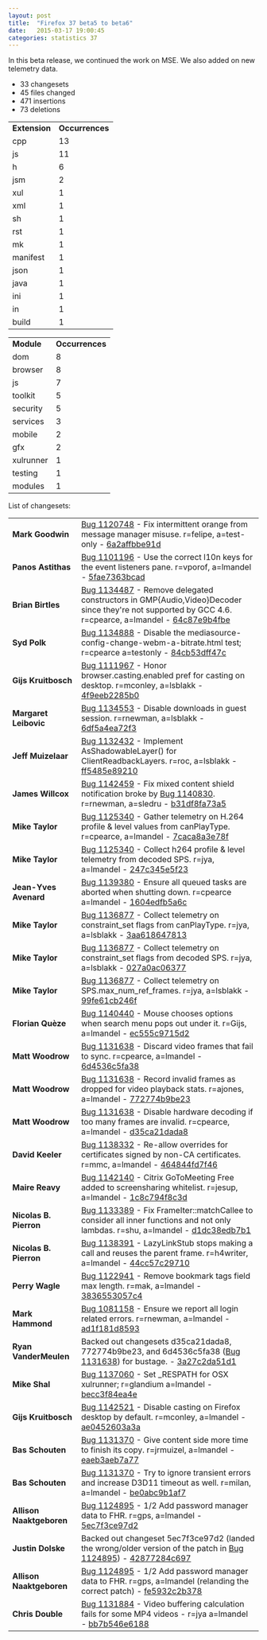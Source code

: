 ```yaml
---
layout: post
title:  "Firefox 37 beta5 to beta6"
date:   2015-03-17 19:00:45
categories: statistics 37
---
```


In this beta release, we continued the work on MSE. We also added on new telemetry
data.


<p>
<ul>
<li>33 changesets</li>
<li>45 files changed</li>
<li>471 insertions</li>
<li>73 deletions</li>
</ul>
</p>
<p>
<table><tr><td><strong>Extension</strong></td><td><strong>Occurrences</strong></td></tr>
<tr><td>cpp</td><td>13</td></tr>
<tr><td>js</td><td>11</td></tr>
<tr><td>h</td><td>6</td></tr>
<tr><td>jsm</td><td>2</td></tr>
<tr><td>xul</td><td>1</td></tr>
<tr><td>xml</td><td>1</td></tr>
<tr><td>sh</td><td>1</td></tr>
<tr><td>rst</td><td>1</td></tr>
<tr><td>mk</td><td>1</td></tr>
<tr><td>manifest</td><td>1</td></tr>
<tr><td>json</td><td>1</td></tr>
<tr><td>java</td><td>1</td></tr>
<tr><td>ini</td><td>1</td></tr>
<tr><td>in</td><td>1</td></tr>
<tr><td>build</td><td>1</td></tr>
</table>
</p>
<p>
<table><tr><td><strong>Module</strong></td><td><strong>Occurrences</strong></td></tr>
<tr><td>dom</td><td>8</td></tr>
<tr><td>browser</td><td>8</td></tr>
<tr><td>js</td><td>7</td></tr>
<tr><td>toolkit</td><td>5</td></tr>
<tr><td>security</td><td>5</td></tr>
<tr><td>services</td><td>3</td></tr>
<tr><td>mobile</td><td>2</td></tr>
<tr><td>gfx</td><td>2</td></tr>
<tr><td>xulrunner</td><td>1</td></tr>
<tr><td>testing</td><td>1</td></tr>
<tr><td>modules</td><td>1</td></tr>
</table>
</p>
<p>List of changesets:
<table>
<tr><td><strong>Mark Goodwin</strong></td><td><a href="https://bugzilla.mozilla.org/1120748">Bug 1120748</a> - Fix intermittent orange from message manager misuse. r=felipe, a=test-only - <a href="https://hg.mozilla.org/releases/mozilla-beta/rev/6a2affbbe91d">6a2affbbe91d</a></td></tr>
<tr><td><strong>Panos Astithas</strong></td><td><a href="https://bugzilla.mozilla.org/1101196">Bug 1101196</a> - Use the correct l10n keys for the event listeners pane. r=vporof, a=lmandel - <a href="https://hg.mozilla.org/releases/mozilla-beta/rev/5fae7363bcad">5fae7363bcad</a></td></tr>
<tr><td><strong>Brian Birtles</strong></td><td><a href="https://bugzilla.mozilla.org/1134487">Bug 1134487</a> - Remove delegated constructors in GMP{Audio,Video}Decoder since they're not supported by GCC 4.6. r=cpearce, a=lmandel - <a href="https://hg.mozilla.org/releases/mozilla-beta/rev/64c87e9b4fbe">64c87e9b4fbe</a></td></tr>
<tr><td><strong>Syd Polk</strong></td><td><a href="https://bugzilla.mozilla.org/1134888">Bug 1134888</a> - Disable the mediasource-config-change-webm-a-bitrate.html test; r=cpearce a=testonly - <a href="https://hg.mozilla.org/releases/mozilla-beta/rev/84cb53dff47c">84cb53dff47c</a></td></tr>
<tr><td><strong>Gijs Kruitbosch</strong></td><td><a href="https://bugzilla.mozilla.org/1111967">Bug 1111967</a> - Honor browser.casting.enabled pref for casting on desktop. r=mconley, a=lsblakk - <a href="https://hg.mozilla.org/releases/mozilla-beta/rev/4f9eeb2285b0">4f9eeb2285b0</a></td></tr>
<tr><td><strong>Margaret Leibovic</strong></td><td><a href="https://bugzilla.mozilla.org/1134553">Bug 1134553</a> - Disable downloads in guest session. r=rnewman, a=lsblakk - <a href="https://hg.mozilla.org/releases/mozilla-beta/rev/6df5a4ea72f3">6df5a4ea72f3</a></td></tr>
<tr><td><strong>Jeff Muizelaar</strong></td><td><a href="https://bugzilla.mozilla.org/1132432">Bug 1132432</a> - Implement AsShadowableLayer() for ClientReadbackLayers. r=roc, a=lsblakk - <a href="https://hg.mozilla.org/releases/mozilla-beta/rev/ff5485e89210">ff5485e89210</a></td></tr>
<tr><td><strong>James Willcox</strong></td><td><a href="https://bugzilla.mozilla.org/1142459">Bug 1142459</a> - Fix mixed content shield notification broke by <a href="https://bugzilla.mozilla.org/1140830">Bug 1140830</a>. r=rnewman, a=sledru - <a href="https://hg.mozilla.org/releases/mozilla-beta/rev/b31df8fa73a5">b31df8fa73a5</a></td></tr>
<tr><td><strong>Mike Taylor</strong></td><td><a href="https://bugzilla.mozilla.org/1125340">Bug 1125340</a> - Gather telemetry on H.264 profile &amp; level values from canPlayType. r=cpearce, a=lmandel - <a href="https://hg.mozilla.org/releases/mozilla-beta/rev/7caca8a3e78f">7caca8a3e78f</a></td></tr>
<tr><td><strong>Mike Taylor</strong></td><td><a href="https://bugzilla.mozilla.org/1125340">Bug 1125340</a> - Collect h264 profile &amp; level telemetry from decoded SPS. r=jya, a=lmandel - <a href="https://hg.mozilla.org/releases/mozilla-beta/rev/247c345e5f23">247c345e5f23</a></td></tr>
<tr><td><strong>Jean-Yves Avenard</strong></td><td><a href="https://bugzilla.mozilla.org/1139380">Bug 1139380</a> - Ensure all queued tasks are aborted when shutting down. r=cpearce a=lmandel - <a href="https://hg.mozilla.org/releases/mozilla-beta/rev/1604edfb5a6c">1604edfb5a6c</a></td></tr>
<tr><td><strong>Mike Taylor</strong></td><td><a href="https://bugzilla.mozilla.org/1136877">Bug 1136877</a> - Collect telemetry on constraint_set flags from canPlayType. r=jya, a=lsblakk - <a href="https://hg.mozilla.org/releases/mozilla-beta/rev/3aa618647813">3aa618647813</a></td></tr>
<tr><td><strong>Mike Taylor</strong></td><td><a href="https://bugzilla.mozilla.org/1136877">Bug 1136877</a> - Collect telemetry on constraint_set flags from decoded SPS. r=jya, a=lsblakk - <a href="https://hg.mozilla.org/releases/mozilla-beta/rev/027a0ac06377">027a0ac06377</a></td></tr>
<tr><td><strong>Mike Taylor</strong></td><td><a href="https://bugzilla.mozilla.org/1136877">Bug 1136877</a> - Collect telemetry on SPS.max_num_ref_frames. r=jya, a=lsblakk - <a href="https://hg.mozilla.org/releases/mozilla-beta/rev/99fe61cb246f">99fe61cb246f</a></td></tr>
<tr><td><strong>Florian Quèze</strong></td><td><a href="https://bugzilla.mozilla.org/1140440">Bug 1140440</a> - Mouse chooses options when search menu pops out under it. r=Gijs, a=lmandel - <a href="https://hg.mozilla.org/releases/mozilla-beta/rev/ec555c9715d2">ec555c9715d2</a></td></tr>
<tr><td><strong>Matt Woodrow</strong></td><td><a href="https://bugzilla.mozilla.org/1131638">Bug 1131638</a> - Discard video frames that fail to sync. r=cpearce, a=lmandel - <a href="https://hg.mozilla.org/releases/mozilla-beta/rev/6d4536c5fa38">6d4536c5fa38</a></td></tr>
<tr><td><strong>Matt Woodrow</strong></td><td><a href="https://bugzilla.mozilla.org/1131638">Bug 1131638</a> - Record invalid frames as dropped for video playback stats. r=ajones, a=lmandel - <a href="https://hg.mozilla.org/releases/mozilla-beta/rev/772774b9be23">772774b9be23</a></td></tr>
<tr><td><strong>Matt Woodrow</strong></td><td><a href="https://bugzilla.mozilla.org/1131638">Bug 1131638</a> - Disable hardware decoding if too many frames are invalid. r=cpearce, a=lmandel - <a href="https://hg.mozilla.org/releases/mozilla-beta/rev/d35ca21dada8">d35ca21dada8</a></td></tr>
<tr><td><strong>David Keeler</strong></td><td><a href="https://bugzilla.mozilla.org/1138332">Bug 1138332</a> - Re-allow overrides for certificates signed by non-CA certificates. r=mmc, a=lmandel - <a href="https://hg.mozilla.org/releases/mozilla-beta/rev/464844fd7f46">464844fd7f46</a></td></tr>
<tr><td><strong>Maire Reavy</strong></td><td><a href="https://bugzilla.mozilla.org/1142140">Bug 1142140</a> - Citrix GoToMeeting Free added to screensharing whitelist. r=jesup, a=lmandel - <a href="https://hg.mozilla.org/releases/mozilla-beta/rev/1c8c794f8c3d">1c8c794f8c3d</a></td></tr>
<tr><td><strong>Nicolas B. Pierron</strong></td><td><a href="https://bugzilla.mozilla.org/1133389">Bug 1133389</a> - Fix FrameIter::matchCallee to consider all inner functions and not only lambdas. r=shu, a=lmandel - <a href="https://hg.mozilla.org/releases/mozilla-beta/rev/d1dc38edb7b1">d1dc38edb7b1</a></td></tr>
<tr><td><strong>Nicolas B. Pierron</strong></td><td><a href="https://bugzilla.mozilla.org/1138391">Bug 1138391</a> - LazyLinkStub stops making a call and reuses the parent frame. r=h4writer, a=lmandel - <a href="https://hg.mozilla.org/releases/mozilla-beta/rev/44cc57c29710">44cc57c29710</a></td></tr>
<tr><td><strong>Perry Wagle</strong></td><td><a href="https://bugzilla.mozilla.org/1122941">Bug 1122941</a> - Remove bookmark tags field max length. r=mak, a=lmandel - <a href="https://hg.mozilla.org/releases/mozilla-beta/rev/3836553057c4">3836553057c4</a></td></tr>
<tr><td><strong>Mark Hammond</strong></td><td><a href="https://bugzilla.mozilla.org/1081158">Bug 1081158</a> - Ensure we report all login related errors. r=rnewman, a=lmandel - <a href="https://hg.mozilla.org/releases/mozilla-beta/rev/ad1f181d8593">ad1f181d8593</a></td></tr>
<tr><td><strong>Ryan VanderMeulen</strong></td><td>Backed out changesets d35ca21dada8, 772774b9be23, and 6d4536c5fa38 (<a href="https://bugzilla.mozilla.org/1131638">Bug 1131638</a>) for bustage. - <a href="https://hg.mozilla.org/releases/mozilla-beta/rev/3a27c2da51d1">3a27c2da51d1</a></td></tr>
<tr><td><strong>Mike Shal</strong></td><td><a href="https://bugzilla.mozilla.org/1137060">Bug 1137060</a> - Set _RESPATH for OSX xulrunner; r=glandium a=lmandel - <a href="https://hg.mozilla.org/releases/mozilla-beta/rev/becc3f84ea4e">becc3f84ea4e</a></td></tr>
<tr><td><strong>Gijs Kruitbosch</strong></td><td><a href="https://bugzilla.mozilla.org/1142521">Bug 1142521</a> - Disable casting on Firefox desktop by default. r=mconley, a=lmandel - <a href="https://hg.mozilla.org/releases/mozilla-beta/rev/ae0452603a3a">ae0452603a3a</a></td></tr>
<tr><td><strong>Bas Schouten</strong></td><td><a href="https://bugzilla.mozilla.org/1131370">Bug 1131370</a> - Give content side more time to finish its copy. r=jrmuizel, a=lmandel - <a href="https://hg.mozilla.org/releases/mozilla-beta/rev/eaeb3aeb7a77">eaeb3aeb7a77</a></td></tr>
<tr><td><strong>Bas Schouten</strong></td><td><a href="https://bugzilla.mozilla.org/1131370">Bug 1131370</a> - Try to ignore transient errors and increase D3D11 timeout as well. r=milan, a=lmandel - <a href="https://hg.mozilla.org/releases/mozilla-beta/rev/be0abc9b1af7">be0abc9b1af7</a></td></tr>
<tr><td><strong>Allison Naaktgeboren</strong></td><td><a href="https://bugzilla.mozilla.org/1124895">Bug 1124895</a> - 1/2 Add password manager data to FHR. r=gps, a=lmandel - <a href="https://hg.mozilla.org/releases/mozilla-beta/rev/5ec7f3ce97d2">5ec7f3ce97d2</a></td></tr>
<tr><td><strong>Justin Dolske</strong></td><td>Backed out changeset 5ec7f3ce97d2 (landed the wrong/older version of the patch in <a href="https://bugzilla.mozilla.org/1124895">Bug 1124895</a>) - <a href="https://hg.mozilla.org/releases/mozilla-beta/rev/42877284c697">42877284c697</a></td></tr>
<tr><td><strong>Allison Naaktgeboren</strong></td><td><a href="https://bugzilla.mozilla.org/1124895">Bug 1124895</a> - 1/2 Add password manager data to FHR. r=gps, a=lmandel (relanding the correct patch) - <a href="https://hg.mozilla.org/releases/mozilla-beta/rev/fe5932c2b378">fe5932c2b378</a></td></tr>
<tr><td><strong>Chris Double</strong></td><td><a href="https://bugzilla.mozilla.org/1131884">Bug 1131884</a> - Video buffering calculation fails for some MP4 videos - r=jya a=lmandel - <a href="https://hg.mozilla.org/releases/mozilla-beta/rev/bb7b546e6188">bb7b546e6188</a></td></tr>
</table>
</p>
